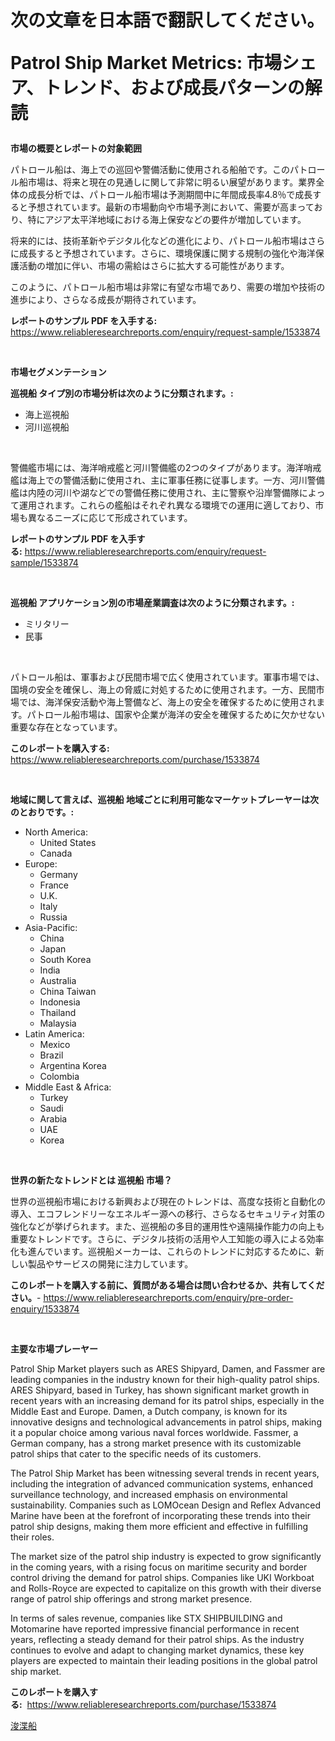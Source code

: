 <p><h1>次の文章を日本語で翻訳してください。

Patrol Ship Market Metrics: 市場シェア、トレンド、および成長パターンの解読</h1></p><p><strong>市場の概要とレポートの対象範囲</strong></p>
<p><p>パトロール船は、海上での巡回や警備活動に使用される船舶です。このパトロール船市場は、将来と現在の見通しに関して非常に明るい展望があります。業界全体の成長分析では、パトロール船市場は予測期間中に年間成長率4.8％で成長すると予想されています。最新の市場動向や市場予測において、需要が高まっており、特にアジア太平洋地域における海上保安などの要件が増加しています。</p><p>将来的には、技術革新やデジタル化などの進化により、パトロール船市場はさらに成長すると予想されています。さらに、環境保護に関する規制の強化や海洋保護活動の増加に伴い、市場の需給はさらに拡大する可能性があります。</p><p>このように、パトロール船市場は非常に有望な市場であり、需要の増加や技術の進歩により、さらなる成長が期待されています。</p></p>
<p><strong>レポートのサンプル PDF を入手する:</strong> <a href="https://www.reliableresearchreports.com/enquiry/request-sample/1533874">https://www.reliableresearchreports.com/enquiry/request-sample/1533874</a></p>
<p>&nbsp;</p>
<p><strong>市場セグメンテーション</strong></p>
<p><strong>巡視船 タイプ別の市場分析は次のように分類されます。:</strong></p>
<p><ul><li>海上巡視船</li><li>河川巡視船</li></ul></p>
<p>&nbsp;</p>
<p><p>警備艦市場には、海洋哨戒艦と河川警備艦の2つのタイプがあります。海洋哨戒艦は海上での警備活動に使用され、主に軍事任務に従事します。一方、河川警備艦は内陸の河川や湖などでの警備任務に使用され、主に警察や沿岸警備隊によって運用されます。これらの艦船はそれぞれ異なる環境での運用に適しており、市場も異なるニーズに応じて形成されています。</p></p>
<p><strong>レポートのサンプル PDF を入手する:</strong>&nbsp;<a href="https://www.reliableresearchreports.com/enquiry/request-sample/1533874">https://www.reliableresearchreports.com/enquiry/request-sample/1533874</a></p>
<p>&nbsp;</p>
<p><strong> 巡視船 アプリケーション別の市場産業調査は次のように分類されます。:</strong></p>
<p><ul><li>ミリタリー</li><li>民事</li></ul></p>
<p>&nbsp;</p>
<p><p>パトロール船は、軍事および民間市場で広く使用されています。軍事市場では、国境の安全を確保し、海上の脅威に対処するために使用されます。一方、民間市場では、海洋保安活動や海上警備など、海上の安全を確保するために使用されます。パトロール船市場は、国家や企業が海洋の安全を確保するために欠かせない重要な存在となっています。</p></p>
<p><strong>このレポートを購入する:</strong>&nbsp; <a href="https://www.reliableresearchreports.com/purchase/1533874">https://www.reliableresearchreports.com/purchase/1533874</a></p>
<p>&nbsp;</p>
<p><strong>地域に関して言えば、巡視船 地域ごとに利用可能なマーケットプレーヤーは次のとおりです。:</strong></p>
<p><ul>
    <li>
        North America:
        <ul>
            <li>United States</li>
            <li>Canada</li>
        </ul>
    </li>
    <li>
        Europe:
        <ul>
            <li>Germany</li>
            <li>France</li>
            <li>U.K.</li>
            <li>Italy</li>
            <li>Russia</li>
        </ul>
    </li>
    <li>
        Asia-Pacific:
        <ul>
            <li>China</li>
            <li>Japan</li>
            <li>South Korea</li>
            <li>India</li>
            <li>Australia</li>
            <li>China Taiwan</li>
            <li>Indonesia</li>
            <li>Thailand</li>
            <li>Malaysia</li>
        </ul>
    </li>
    <li>
        Latin America:
        <ul>
            <li>Mexico</li>
            <li>Brazil</li>
            <li>Argentina Korea</li>
            <li>Colombia</li>
        </ul>
    </li>
    <li>
        Middle East & Africa:
        <ul>
            <li>Turkey</li>
            <li>Saudi</li>
            <li>Arabia</li>
            <li>UAE</li>
            <li>Korea</li>
        </ul>
    </li>
    </ul></p>
<p>&nbsp;</p>
<p><strong>世界の新たなトレンドとは 巡視船 市場？</strong></p>
<p><p>世界の巡視船市場における新興および現在のトレンドは、高度な技術と自動化の導入、エコフレンドリーなエネルギー源への移行、さらなるセキュリティ対策の強化などが挙げられます。また、巡視船の多目的運用性や遠隔操作能力の向上も重要なトレンドです。さらに、デジタル技術の活用や人工知能の導入による効率化も進んでいます。巡視船メーカーは、これらのトレンドに対応するために、新しい製品やサービスの開発に注力しています。</p></p>
<p><strong>このレポートを購入する前に、質問がある場合は問い合わせるか、共有してください。</strong>- <a href="https://www.reliableresearchreports.com/enquiry/pre-order-enquiry/1533874">https://www.reliableresearchreports.com/enquiry/pre-order-enquiry/1533874</a></p>
<p>&nbsp;</p>
<p><strong>主要な市場プレーヤー</strong></p>
<p><p>Patrol Ship Market players such as ARES Shipyard, Damen, and Fassmer are leading companies in the industry known for their high-quality patrol ships. ARES Shipyard, based in Turkey, has shown significant market growth in recent years with an increasing demand for its patrol ships, especially in the Middle East and Europe. Damen, a Dutch company, is known for its innovative designs and technological advancements in patrol ships, making it a popular choice among various naval forces worldwide. Fassmer, a German company, has a strong market presence with its customizable patrol ships that cater to the specific needs of its customers.</p><p>The Patrol Ship Market has been witnessing several trends in recent years, including the integration of advanced communication systems, enhanced surveillance technology, and increased emphasis on environmental sustainability. Companies such as LOMOcean Design and Reflex Advanced Marine have been at the forefront of incorporating these trends into their patrol ship designs, making them more efficient and effective in fulfilling their roles.</p><p>The market size of the patrol ship industry is expected to grow significantly in the coming years, with a rising focus on maritime security and border control driving the demand for patrol ships. Companies like UKI Workboat and Rolls-Royce are expected to capitalize on this growth with their diverse range of patrol ship offerings and strong market presence.</p><p>In terms of sales revenue, companies like STX SHIPBUILDING and Motomarine have reported impressive financial performance in recent years, reflecting a steady demand for their patrol ships. As the industry continues to evolve and adapt to changing market dynamics, these key players are expected to maintain their leading positions in the global patrol ship market.</p></p>
<p><strong>このレポートを購入する:</strong>&nbsp;&nbsp;<a href="https://www.reliableresearchreports.com/purchase/1533874">https://www.reliableresearchreports.com/purchase/1533874</a></p>
<p><p><a href="https://github.com/nemesis2824/Market-Research-Report-List-1/blob/main/377695317740.md">浚渫船</a></p></p>